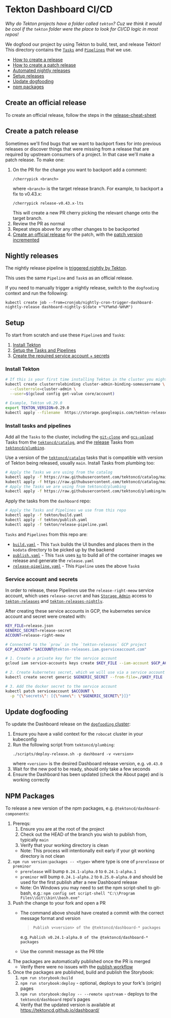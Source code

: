 # Tekton Dashboard CI/CD

_Why do Tekton projects have a folder called `tekton`? Cuz we think it would be cool
if the `tekton` folder were the place to look for CI/CD logic in most repos!_

We dogfood our project by using Tekton to build, test, and release
Tekton! This directory contains the
[`Tasks`](https://github.com/tektoncd/pipeline/blob/main/docs/tasks.md) and
[`Pipelines`](https://github.com/tektoncd/pipeline/blob/main/docs/pipelines.md)
that we use.

* [How to create a release](#create-an-official-release)
* [How to create a patch release](#create-a-patch-release)
* [Automated nightly releases](#nightly-releases)
* [Setup releases](#setup)
* [Update dogfooding](#update-dogfooding)
* [npm packages](#npm-packages)

## Create an official release

To create an official release, follow the steps in the [release-cheat-sheet](./release-cheat-sheet.md)

## Create a patch release

Sometimes we'll find bugs that we want to backport fixes for into previous releases
or discover things that were missing from a release that are required by upstream
consumers of a project. In that case we'll make a patch release. To make one:

1. On the PR for the change you want to backport add a comment:
   ```
   /cherrypick <branch>
   ```
   where `<branch>` is the target release branch.
   For example, to backport a fix to v0.43.x:
   ```
   /cherrypick release-v0.43.x-lts
   ```
   This will create a new PR cherry picking the relevant change onto the target branch.
1. Review the PR as normal
1. Repeat steps above for any other changes to be backported
1. [Create an official release](#create-an-official-release) for the patch, with the
   [patch version incremented](https://semver.org/)

## Nightly releases

The nightly release pipeline is
[triggered nightly by Tekton](https://github.com/tektoncd/plumbing/tree/main/tekton).

This uses the same `Pipeline` and `Task`s as an official release.

If you need to manually trigger a nightly release, switch to the `dogfooding` context and run the following:

`kubectl create job --from=cronjob/nightly-cron-trigger-dashboard-nightly-release dashboard-nightly-$(date +"%Y%m%d-%H%M")`

## Setup

To start from scratch and use these `Pipeline`s and `Task`s:

1. [Install Tekton](#install-tekton)
1. [Setup the Tasks and Pipelines](#install-tasks-and-pipelines)
1. [Create the required service account + secrets](#service-account-and-secrets)

### Install Tekton

```bash
# If this is your first time installing Tekton in the cluster you might need to give yourself permission to do so
kubectl create clusterrolebinding cluster-admin-binding-someusername \
  --clusterrole=cluster-admin \
  --user=$(gcloud config get-value core/account)

# Example, Tekton v0.29.0
export TEKTON_VERSION=0.29.0
kubectl apply --filename  https://storage.googleapis.com/tekton-releases/pipeline/previous/v${TEKTON_VERSION}/release.yaml
```

### Install tasks and pipelines

Add all the `Tasks` to the cluster, including the
[`git-clone`](https://github.com/tektoncd/catalog/tree/main/task/git-clone) and 
[`gcs-upload`](https://github.com/tektoncd/catalog/tree/main/task/gcs-upload)
Tasks from the
[`tektoncd/catalog`](https://github.com/tektoncd/catalog), and the
[release](https://github.com/tektoncd/plumbing/tree/main/tekton/resources/release) Tasks from
[`tektoncd/plumbing`](https://github.com/tektoncd/plumbing).

Use a version of the [`tektoncd/catalog`](https://github.com/tektoncd/catalog)
tasks that is compatible with version of Tekton being released, usually `main`.
Install Tasks from plumbing too:

```bash
# Apply the Tasks we are using from the catalog
kubectl apply -f https://raw.githubusercontent.com/tektoncd/catalog/main/task/git-clone/0.2/git-clone.yaml
kubectl apply -f https://raw.githubusercontent.com/tektoncd/catalog/main/task/gcs-upload/0.1/gcs-upload.yaml
# Apply the Tasks we are using from tektoncd/plumbing
kubectl apply -f https://raw.githubusercontent.com/tektoncd/plumbing/main/tekton/resources/release/base/prerelease_checks.yaml
```

Apply the tasks from the `dashboard` repo:
```bash
# Apply the Tasks and Pipelines we use from this repo
kubectl apply -f tekton/build.yaml
kubectl apply -f tekton/publish.yaml
kubectl apply -f tekton/release-pipeline.yaml
```

`Tasks` and `Pipelines` from this repo are:

- [`build.yaml`](build.yaml) - This `Task` builds the UI bundles and places them
  in the `kodata` directory to be picked up by the backend
- [`publish.yaml`](publish.yaml) - This `Task` uses
  [`ko`](https://github.com/google/ko) to build all of the container images we
  release and generate the `release.yaml`
- [`release-pipeline.yaml`](./release-pipeline.yaml) - This `Pipeline`
  uses the above `Task`s

### Service account and secrets

In order to release, these Pipelines use the `release-right-meow` service account,
which uses `release-secret` and has
[`Storage Admin`](https://cloud.google.com/container-registry/docs/access-control)
access to
[`tekton-releases`]((https://github.com/tektoncd/plumbing/blob/main/gcp.md))
and
[`tekton-releases-nightly`]((https://github.com/tektoncd/plumbing/blob/main/gcp.md)).

After creating these service accounts in GCP, the kubernetes service account and
secret were created with:

```bash
KEY_FILE=release.json
GENERIC_SECRET=release-secret
ACCOUNT=release-right-meow

# Connected to the `prow` in the `tekton-releases` GCP project
GCP_ACCOUNT="$ACCOUNT@tekton-releases.iam.gserviceaccount.com"

# 1. Create a private key for the service account
gcloud iam service-accounts keys create $KEY_FILE --iam-account $GCP_ACCOUNT

# 2. Create kubernetes secret, which we will use via a service account and directly mounting
kubectl create secret generic $GENERIC_SECRET --from-file=./$KEY_FILE

# 3. Add the docker secret to the service account
kubectl patch serviceaccount $ACCOUNT \
  -p "{\"secrets\": [{\"name\": \"$GENERIC_SECRET\"}]}"
```

## Update dogfooding

To update the Dashboard release on the [`dogfooding` cluster](https://dashboard.dogfooding.tekton.dev/):

1. Ensure you have a valid context for the `robocat` cluster in your kubeconfig
1. Run the following script from `tektoncd/plumbing`:
   ```
   ./scripts/deploy-release.sh -p dashboard -v <version>
   ```
   where `<version>` is the desired Dashboard release version, e.g. `v0.43.0`
1. Wait for the new pod to be ready, should only take a few seconds
1. Ensure the Dashboard has been updated (check the About page) and is working correctly

## NPM Packages

To release a new version of the npm packages, e.g. `@tektoncd/dashboard-components`:

1. Prereqs:
    1. Ensure you are at the root of the project
    1. Check out the HEAD of the branch you wish to publish from, typically `main`
    1. Verify that your working directory is clean
    - Note: This process will intentionally exit early if your git working directory is not clean
1. `npm run version:packages -- <type>` where type is one of `prerelease` or `preminor`
    - `prerelease` will bump `0.24.1-alpha.0` to `0.24.1-alpha.1`
    - `preminor` will bump `0.24.1-alpha.2` to `0.25.0-alpha.0` and should be used for the first publish after a new Dashboard release
    - Note: On Windows you may need to set the npm script-shell to git-bash, e.g.: `npm config set script-shell "C:\\Program Files\\Git\\bin\\bash.exe"`
1. Push the change to your fork and open a PR
   - The command above should have created a commit with the correct message format and version
     > `Publish v<version> of the @tektoncd/dashboard-* packages`

     e.g. `Publish v0.24.1-alpha.0 of the @tektoncd/dashboard-* packages`
   - Use the commit message as the PR title
1. The packages are automatically published once the PR is merged
   - Verify there were no issues with the [publish workflow](https://github.com/tektoncd/dashboard/actions/workflows/publish.yml?query=event%3Apush+branch%3Amain)
1. Once the packages are published, build and publish the Storybook:
   1. `npm run storybook:build`
   1. `npm run storybook:deploy` - optional, deploys to your fork's (origin) pages
   1. `npm run storybook:deploy -- --remote upstream` - deploys to the `tektoncd/dashboard` repo's pages
   1. Verify that the updated version is available at https://tektoncd.github.io/dashboard/
